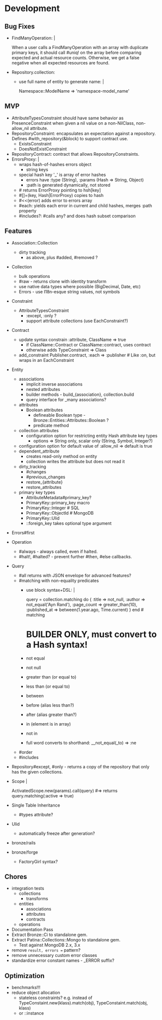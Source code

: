 # Development

## Bug Fixes

- FindManyOperation: |

  When a user calls a FindManyOperation with an array with duplicate primary
  keys, it should call #uniq! on the array before comparing expected and actual
  resource counts. Otherwise, we get a false negative when all expected
  resources are found.

- Repository.collection:
  - use full name of entity to generate name: |

    Namespace::ModelName => 'namespace-model_name'

## MVP

- AttributeTypesConstraint should have same behavior as PresenceConstraint when
  given a nil value on a non-NilClass, non-allow_nil attribute.
- RepositoryConstraint: encapsulates an expectation against a repository.
  Defines #with_repository(&block) to support contract use.
  - ExistsConstraint
  - DoesNotExistConstraint
- RepositoryContract: contract that allows RepositoryConstraints.
- ErrorsProxy: |
  - wraps hash-of-hashes errors object
    - string keys
  - special hash key '_' is array of error hashes
    - errors have :type (String), :params (Hash => String, Object)
    - :path is generated dynamically, not stored
  - #[](key) returns ErrorProxy pointing to hsh[key]
  - #[]=(key, Hash|ErrorProxy) copies to hash
  - #<<(error) adds error to errors array
  - #each: yields each error in current and child hashes, merges :path property
  - #includes?: #calls any? and does hash subset comparison

## Features

- Association::Collection
  - dirty tracking
    - as above, plus #added, #removed ?
- Collection
  - bulk operations
  - #raw - returns clone with identity transform
  - use native data types where possible (BigDecimal, Date, etc)
  - Errors - use I18n-esque string values, not symbols
- Constraint
  - AttributeTypesConstraint
    - :except, :only ?
    - support attribute collections (use EachConstraint?)
- Contract
  - update syntax constrain :attribute, ClassName => true
    - if ClassName::Contract or ClassName::contract, uses contract
    - otherwise adds TypeConstraint => Class
  - add_constraint Publisher.contract, :each => :publisher # Like :on, but wraps in an EachConstraint
- Entity
  - associations
    - implicit inverse associations
    - nested attributes
    - builder methods - build_{association}, collection.build
    - query interface for _many associations?
  - attributes
    - Boolean attributes
      - defineable Boolean type - Bronze::Entities::Attributes::Boolean ?
      - predicate method
  - collection attributes
    - configuration option for restricting entity Hash attribute key types
      - options => String only, scalar only (String, Symbol, Integer?)
  - configuration option for default value of :allow_nil => default is true
  - dependent_attribute
    - creates read-only method on entity
    - collection writes the attribute but does not read it
  - dirty_tracking
    - #changes
    - #previous_changes
    - restore_{attribute}
    - restore_attributes
  - primary key types
    - AttributeMetadata#primary_key?
    - PrimaryKey::primary_key macro
    - PrimaryKey::Integer  # SQL
    - PrimaryKey::ObjectId # MongoDB
    - PrimaryKey::Ulid
    - ::foreign_key takes optional type argument
- Errors#first
- Operation
  - #always - always called, even if halted.
  - #halt!, #halted? - prevent further #then, #else callbacks.
- Query
  - #all returns with JSON envelope for advanced features?
  - #matching with non-equality predicates
    - use block syntax+DSL: |

      query = collection.matching do
        {
          :title => not_null,
          :author => not_equal('Ayn Rand'),
          :page_count => greater_than(10),
          :published_at => between(1.year.ago, Time.current)
        }
      end # matching

      # BUILDER ONLY, must convert to a Hash syntax!
    - not equal
    - not null
    - greater than (or equal to)
    - less than (or equal to)
    - between
    - before (alias less than?)
    - after (alias greater than?)
    - in (element is in array)
    - not in
    - full word converts to shorthand: __not_equal(_to) => :ne
  - #order
  - #includes
- Repository#except, #only - returns a copy of the repository that only has the given collections.
- Scope |

  ActivatedScope.new(params).call(query)
  #=> returns query.matching(:active => true)

- Single Table Inheritance
  - #types attribute?
- Ulid
  - automatically freeze after generation?
- bronze/rails
- bronze/forge
  - FactoryGirl syntax?

## Chores

- integration tests
  - collections
    - transforms
  - entities
    - associations
    - attributes
    - contracts
  - operations
- Documentation Pass
- Extract Bronze::Ci to standalone gem.
- Extract Patina::Collections::Mongo to standalone gem.
  - Test against MongoDB 2.x, 3.x
- remove `result, errors =` pattern?
- remove unnecessary custom error classes
- standardize error constant names - _ERROR suffix?

## Optimization

- benchmarks!!!
- reduce object allocation
  - stateless constraints? e.g. instead of TypeConstaint.new(klass).match(obj), TypeConstaint.match(obj, klass)
  - or ::instance
